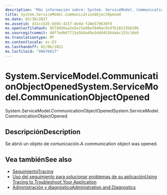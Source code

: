 ```yaml
---
description: 'Más información sobre: System. ServiceModel. CommunicationObjectOpened'
title: System.ServiceModel.CommunicationObjectOpened
ms.date: 03/30/2017
ms.assetid: 431ccb35-b593-4157-8e4d-f20e579630fd
ms.openlocfilehash: 957d456aa2e5e21e86af840ac01dfb18223b639b
ms.sourcegitcommit: ddf7edb67715a5b9a45e3dd44536dabc153c1de0
ms.translationtype: MT
ms.contentlocale: es-ES
ms.lasthandoff: 02/06/2021
ms.locfileid: "99676617"
---
```

# <a name="systemservicemodelcommunicationobjectopened"></a><span data-ttu-id="d0c21-103">System.ServiceModel.CommunicationObjectOpened</span><span class="sxs-lookup"><span data-stu-id="d0c21-103">System.ServiceModel.CommunicationObjectOpened</span></span>

<span data-ttu-id="d0c21-104">System.ServiceModel.CommunicationObjectOpened</span><span class="sxs-lookup"><span data-stu-id="d0c21-104">System.ServiceModel.CommunicationObjectOpened</span></span>  
  
## <a name="description"></a><span data-ttu-id="d0c21-105">Descripción</span><span class="sxs-lookup"><span data-stu-id="d0c21-105">Description</span></span>  

 <span data-ttu-id="d0c21-106">Se abrió un objeto de comunicación.</span><span class="sxs-lookup"><span data-stu-id="d0c21-106">A communication object was opened.</span></span>  
  
## <a name="see-also"></a><span data-ttu-id="d0c21-107">Vea también</span><span class="sxs-lookup"><span data-stu-id="d0c21-107">See also</span></span>

- [<span data-ttu-id="d0c21-108">Seguimiento</span><span class="sxs-lookup"><span data-stu-id="d0c21-108">Tracing</span></span>](index.md)
- [<span data-ttu-id="d0c21-109">Uso del seguimiento para solucionar problemas de su aplicación</span><span class="sxs-lookup"><span data-stu-id="d0c21-109">Using Tracing to Troubleshoot Your Application</span></span>](using-tracing-to-troubleshoot-your-application.md)
- [<span data-ttu-id="d0c21-110">Administración y diagnóstico</span><span class="sxs-lookup"><span data-stu-id="d0c21-110">Administration and Diagnostics</span></span>](../index.md)
